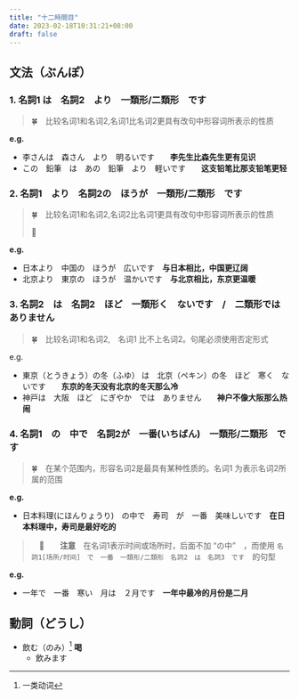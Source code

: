 ```yaml
---
title: "十二時間目"
date: 2023-02-18T10:31:21+08:00
draft: false
---
```


## 文法（ぶんぽ）

### 1. 名詞1 は　名詞2　より　一類形/二類形　です

> 🍀　比较名词1和名词2,名词1比名词2更具有改句中形容词所表示的性质

**e.g.**

- 李さんは　森さん　より　明るいです　　**李先生比森先生更有见识**
- この　鉛筆　は　あの　鉛筆　より　軽いです　　**这支铅笔比那支铅笔更轻**

### 2. 名詞1　より　名詞2の　ほうが　一類形/二類形　です

> 🍀　比较名词1和名词2,名词2比名词1更具有改句中形容词所表示的性质
>
> 🌟

**e.g.**

- 日本より　中国の　ほうが　広いです　**与日本相比，中国更辽阔**
- 北京より　東京の　ほうが　温かいです　**与北京相比，东京更温暖**

### 3. 名詞2　は　名詞2　ほど　一類形く　ないです　/　二類形では　ありません

> 🍀　比较名词1和名词2,　名词1 比不上名词2。句尾必须使用否定形式

e.g.

- 東京（とうきょう）の冬（ふゆ） は　北京（ペキン）の冬　ほど　寒く　ないです　　**东京的冬天没有北京的冬天那么冷**
- 神戸は　大阪　ほど　にぎやか　では　ありません　　**神户不像大阪那么热闹**


### 4. 名詞1　の　中で　名詞2が　一番(いちばん)　一類形/二類形　です

> 🍀　在某个范围内，形容名词2是最具有某种性质的。名词1 为表示名词2所属的范围

**e.g.**

- 日本料理(にほんりょうり)　の中で　寿司　が　一番　美味しいです　**在日本料理中，寿司是最好吃的**

>　🌟　　**注意**　在名词1表示时间或场所时，后面不加 “の中”　，而使用 `名詞1[场所/时间]　で　一番　一類形/二類形　名詞2　は　名詞3　です`　的句型

**e.g.**

- 一年で　一番　寒い　月は　２月です　**一年中最冷的月份是二月**


## 動詞（どうし）

- 飲む（のみ）[^1]		**喝**
   - 飲みます


[^1]:  一类动词
[^2]:  二类动词
[^3]:  三类动词
